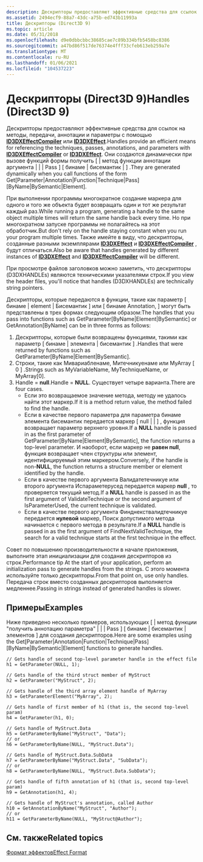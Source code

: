 ```yaml
---
description: Дескрипторы предоставляют эффективные средства для ссылок на методы, передачи, аннотации и параметры с помощью ID3DXEffectCompiler или ID3DXEffect.
ms.assetid: 2494ecf9-88a7-43dc-a75b-ed743b11993a
title: Дескрипторы (Direct3D 9)
ms.topic: article
ms.date: 05/31/2018
ms.openlocfilehash: d9e0dbbcbbc38685cae7c89b334bfb5458bc8386
ms.sourcegitcommit: a47bd86f517de76374e4fff33cfeb613eb259a7e
ms.translationtype: MT
ms.contentlocale: ru-RU
ms.lasthandoff: 01/06/2021
ms.locfileid: "104537223"
---
```

# <a name="handles-direct3d-9"></a><span data-ttu-id="1392b-103">Дескрипторы (Direct3D 9)</span><span class="sxs-lookup"><span data-stu-id="1392b-103">Handles (Direct3D 9)</span></span>

<span data-ttu-id="1392b-104">Дескрипторы предоставляют эффективные средства для ссылок на методы, передачи, аннотации и параметры с помощью [**ID3DXEffectCompiler**](id3dxeffectcompiler.md) или [**ID3DXEffect**](id3dxeffect.md).</span><span class="sxs-lookup"><span data-stu-id="1392b-104">Handles provide an efficient means for referencing the techniques, passes, annotations, and parameters with [**ID3DXEffectCompiler**](id3dxeffectcompiler.md) or [**ID3DXEffect**](id3dxeffect.md).</span></span> <span data-ttu-id="1392b-105">Они создаются динамически при вызове функций формы получить \[ \| метод функции аннотации аргумента \| \| \| Pass \] \[ бинаме \| бисемантик \| \] .</span><span class="sxs-lookup"><span data-stu-id="1392b-105">They are generated dynamically when you call functions of the form Get\[Parameter\|Annotation\|Function\|Technique\|Pass\]\[ByName\|BySemantic\|Element\].</span></span>

<span data-ttu-id="1392b-106">При выполнении программы многократное создание маркера для одного и того же объекта будет возвращать один и тот же результат каждый раз.</span><span class="sxs-lookup"><span data-stu-id="1392b-106">While running a program, generating a handle to the same object multiple times will return the same handle back every time.</span></span> <span data-ttu-id="1392b-107">Но при многократном запуске программы не полагайтесь на этот обработчик.</span><span class="sxs-lookup"><span data-stu-id="1392b-107">But don't rely on the handle staying constant when you run your program multiple times.</span></span> <span data-ttu-id="1392b-108">Также имейте в виду, что дескрипторы, созданные разными экземплярами [**ID3DXEffect**](id3dxeffect.md) и [**ID3DXEffectCompiler**](id3dxeffectcompiler.md) , будут отличаться.</span><span class="sxs-lookup"><span data-stu-id="1392b-108">Also be aware that handles generated by different instances of [**ID3DXEffect**](id3dxeffect.md) and [**ID3DXEffectCompiler**](id3dxeffectcompiler.md) will be different.</span></span>

<span data-ttu-id="1392b-109">При просмотре файлов заголовков можно заметить, что дескрипторы (D3DXHANDLEs) являются техническими указателями строк.</span><span class="sxs-lookup"><span data-stu-id="1392b-109">If you view the header files, you'll notice that handles (D3DXHANDLEs) are technically string pointers.</span></span>

<span data-ttu-id="1392b-110">Дескрипторы, которые передаются в функции, такие как параметр \[ бинаме \| element \| Бисемантик \] или \[ бинаме Annotation, \] могут быть представлены в трех формах следующим образом:</span><span class="sxs-lookup"><span data-stu-id="1392b-110">The handles that you pass into functions such as GetParameter\[ByName\|Element\|BySemantic\] or GetAnnotation\[ByName\] can be in three forms as follows:</span></span>

1.  <span data-ttu-id="1392b-111">Дескрипторы, которые были возвращены функциями, такими как параметр \[ бинаме \| элемента \| бисемантик \] .</span><span class="sxs-lookup"><span data-stu-id="1392b-111">Handles that were returned by functions such as GetParameter\[ByName\|Element\|BySemantic\].</span></span>
2.  <span data-ttu-id="1392b-112">Строки, такие как Мивариабленаме, Митечникуенаме или MyArray \[ 0 \] .</span><span class="sxs-lookup"><span data-stu-id="1392b-112">Strings such as MyVariableName, MyTechniqueName, or MyArray\[0\].</span></span>
3.  <span data-ttu-id="1392b-113">Handle = **null**.</span><span class="sxs-lookup"><span data-stu-id="1392b-113">Handle = **NULL**.</span></span> <span data-ttu-id="1392b-114">Существует четыре варианта.</span><span class="sxs-lookup"><span data-stu-id="1392b-114">There are four cases.</span></span>
    -   <span data-ttu-id="1392b-115">Если это возвращаемое значение метода, методу не удалось найти этот маркер.</span><span class="sxs-lookup"><span data-stu-id="1392b-115">If it is a method return value, the method failed to find the handle.</span></span>
    -   <span data-ttu-id="1392b-116">Если в  качестве первого параметра для параметра бинаме элемента бисемантик передается маркер \[ null \| \| \] , функция возвращает параметр верхнего уровня.</span><span class="sxs-lookup"><span data-stu-id="1392b-116">If a **NULL** handle is passed in as the first parameter of GetParameter\[ByName\|Element\|BySemantic\], the function returns a top-level parameter.</span></span> <span data-ttu-id="1392b-117">И наоборот, если маркер не **равен null**, функция возвращает член структуры или элемент, идентифицируемый этим маркером.</span><span class="sxs-lookup"><span data-stu-id="1392b-117">Conversely, if the handle is non-**NULL**, the function returns a structure member or element identified by the handle.</span></span>
    -   <span data-ttu-id="1392b-118">Если в качестве первого аргумента Валидатетечникуе или второго аргумента Испараметерусед передается маркер **null** , то проверяется текущий метод.</span><span class="sxs-lookup"><span data-stu-id="1392b-118">If a **NULL** handle is passed in as the first argument of ValidateTechnique or the second argument of IsParameterUsed, the current technique is validated.</span></span>
    -   <span data-ttu-id="1392b-119">Если в качестве первого аргумента Финднекствалидтечникуе передается **нулевой** маркер, Поиск допустимого метода начинается с первого метода в результате.</span><span class="sxs-lookup"><span data-stu-id="1392b-119">If a **NULL** handle is passed in as the first argument of FindNextValidTechnique, the search for a valid technique starts at the first technique in the effect.</span></span>

<span data-ttu-id="1392b-120">Совет по повышению производительности в начале приложения, выполните этап инициализации для создания дескрипторов из строк.</span><span class="sxs-lookup"><span data-stu-id="1392b-120">Performance tip At the start of your application, perform an initialization pass to generate handles from the strings.</span></span> <span data-ttu-id="1392b-121">С этого момента используйте только дескрипторы.</span><span class="sxs-lookup"><span data-stu-id="1392b-121">From that point on, use only handles.</span></span> <span data-ttu-id="1392b-122">Передача строк вместо созданных дескрипторов выполняется медленнее.</span><span class="sxs-lookup"><span data-stu-id="1392b-122">Passing in strings instead of generated handles is slower.</span></span>

## <a name="examples"></a><span data-ttu-id="1392b-123">Примеры</span><span class="sxs-lookup"><span data-stu-id="1392b-123">Examples</span></span>

<span data-ttu-id="1392b-124">Ниже приведено несколько примеров, использующих \[ \| метод функции "получить аннотацию параметра" \| \| \| Pass \] \[ бинаме \| бисемантик \| элементов \] для создания дескрипторов.</span><span class="sxs-lookup"><span data-stu-id="1392b-124">Here are some examples using the Get\[Parameter\|Annotation\|Function\|Technique\|Pass\]\[ByName\|BySemantic\|Element\] functions to generate handles.</span></span>


```
// Gets handle of second top-level parameter handle in the effect file
h1 = GetParameter(NULL, 1);    

// Gets handle of the third struct member of MyStruct
h2 = GetParameter("MyStruct", 2); 

// Gets handle of the third array element handle of MyArray
h3 = GetParameterElement("MyArray", 2); 

// Gets handle of first member of h1 (that is, the second top-level param)
h4 = GetParameter(h1, 0);    

// Gets handle of MyStruct.Data
h5 = GetParameterByName("MyStruct", "Data");    
// or 
h6 = GetParameterByName(NULL, "MyStruct.Data");    

// Gets handle of MyStruct.Data.SubData
h7 = GetParameterByName("MyStruct.Data", "SubData"); 
// or 
h8 = GetParameterByName(NULL, "MyStruct.Data.SubData");

// Gets handle of fifth annotation of h1 (that is, second top-level param)
h9 = GetAnnotation(h1, 4);    

// Gets handle of MyStruct's annotation, called Author
h10 = GetAnnotationByName("MyStruct", "Author");  
// or
h11 = GetParameterByName(NULL, "MyStruct@Author"); 
```



## <a name="related-topics"></a><span data-ttu-id="1392b-125">См. также</span><span class="sxs-lookup"><span data-stu-id="1392b-125">Related topics</span></span>

<dl> <dt>

[<span data-ttu-id="1392b-126">Формат эффектов</span><span class="sxs-lookup"><span data-stu-id="1392b-126">Effect Format</span></span>](dx9-graphics-reference-effects-file-format.md)
</dt> </dl>

 

 



